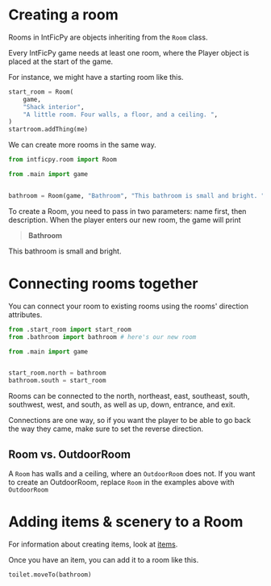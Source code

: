 # Creating a room
Rooms in IntFicPy are objects inheriting from the `Room` class.

Every IntFicPy game needs at least one room, where the Player object is placed at the
start of the game.

For instance, we might have a starting room like this.

```python
start_room = Room(
    game,
    "Shack interior",
    "A little room. Four walls, a floor, and a ceiling. ",
)
startroom.addThing(me)
```

We can create more rooms in the same way.

```python
from intficpy.room import Room

from .main import game


bathroom = Room(game, "Bathroom", "This bathroom is small and bright. ")

```
To create a Room, you need to pass in two parameters: name first, then description.
When the player enters our new room, the game will print
> **Bathroom**

  This bathroom is small and bright.

# Connecting rooms together
You can connect your room to existing rooms using the rooms' direction attributes.

```python
from .start_room import start_room
from .bathroom import bathroom # here's our new room

from .main import game


start_room.north = bathroom
bathroom.south = start_room

```
Rooms can be connected to the north, northeast, east, southeast, south, southwest, west, and south,
as well as up, down, entrance, and exit.

Connections are one way, so if you want the player to be able to go back the way they
came, make sure to set the reverse direction.

## Room vs. OutdoorRoom
A `Room` has walls and a ceiling, where an `OutdoorRoom` does not.
If you want to create an OutdoorRoom, replace `Room` in the examples above with `OutdoorRoom`
# Adding items & scenery to a Room
For information about creating items, look at [items](items.md).

Once you have an item, you can add it to a room like this.
```python
toilet.moveTo(bathroom)
```
